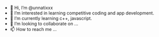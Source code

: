 - 👋 Hi, I’m @unnatixxx
- 👀 I’m interested in learning competitive coding and app development. 
- 🌱 I’m currently learning c++, javascript. 
- 💞️ I’m looking to collaborate on ...
- 📫 How to reach me ...

<!---
unnatixxx/unnatixxx is a ✨ special ✨ repository because its `README.md` (this file) appears on your GitHub profile.
You can click the Preview link to take a look at your changes.
--->

